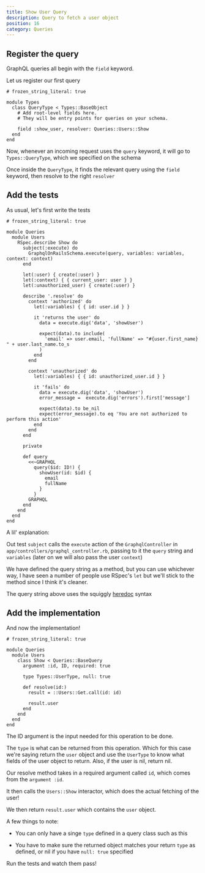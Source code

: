 ```yaml
---
title: Show User Query
description: Query to fetch a user object
position: 16
category: Queries
---
```


## Register the query

GraphQL queries all begin with the `field` keyword.

Let us register our first query


```ruby[app/graphql/types/query_type.rb]
# frozen_string_literal: true

module Types
  class QueryType < Types::BaseObject
    # Add root-level fields here.
    # They will be entry points for queries on your schema.

    field :show_user, resolver: Queries::Users::Show
  end
end
```

Now, whenever an incoming request uses the `query` keyword, it will go to `Types::QueryType`, which we specified on the schema

Once inside the `QueryType`, it finds the relevant query using the `field` keyword, then resolve to the right `resolver`

## Add the tests

As usual, let's first write the tests

```ruby[spec/graphql/queries/users/show_spec.rb]
# frozen_string_literal: true

module Queries
  module Users
    RSpec.describe Show do
      subject(:execute) do
        GraphqlOnRailsSchema.execute(query, variables: variables, context: context)
      end

      let(:user) { create(:user) }
      let(:context) { { current_user: user } }
      let(:unauthorized_user) { create(:user) }

      describe '.resolve' do
        context 'authorized' do
          let(:variables) { { id: user.id } }

          it 'returns the user' do
            data = execute.dig('data', 'showUser')

            expect(data).to include(
              'email' => user.email, 'fullName' => "#{user.first_name} " + user.last_name.to_s
            )
          end
        end

        context 'unauthorized' do
          let(:variables) { { id: unauthorized_user.id } }

          it 'fails' do
            data = execute.dig('data', 'showUser')
            error_message =  execute.dig('errors').first['message']

            expect(data).to be_nil
            expect(error_message).to eq 'You are not authorized to perform this action'
          end
        end
      end

      private

      def query
        <<~GRAPHQL
          query($id: ID!) {
            showUser(id: $id) {
              email
              fullName
            }
          }
        GRAPHQL
      end
    end
  end
end
```

A lil' explanation:

Out test `subject` calls the `execute` action of the `GraphqlController` in `app/controllers/graphql_controller.rb`, passing to it the `query` string and `variables` (later on we will also pass the user `context`)

We have defined the query string as a method, but you can use whichever way, I have seen a number of people use RSpec's `let` but we'll stick to the method since I think it's cleaner.

The query string above uses the squiggly [heredoc](https://infinum.com/the-capsized-eight/multiline-strings-ruby-2-3-0-the-squiggly-heredoc) syntax

## Add the implementation

And now the implementation!

```ruby[app/graphql/queries/users/show.rb]
# frozen_string_literal: true

module Queries
  module Users
    class Show < Queries::BaseQuery
      argument :id, ID, required: true

      type Types::UserType, null: true

      def resolve(id:)
        result = ::Users::Get.call(id: id)

        result.user
      end
    end
  end
end
```

The ID argument is the input needed for this operation to be done.

The `type` is what can be returned from this operation. Which for this case we're saying return the `user` object and use the `UserType` to know what fields of the user object to return. Also, if the user is nil, return nil.

Our resolve method takes in a required argument called `id`, which comes from the `argument :id`.

It then calls the `Users::Show` interactor, which does the actual fetching of the user!

We then return `result.user` which contains the `user` object.

A few things to note:

- You can only have a singe `type` defined in a query class such as this

- You have to make sure the returned object matches your return `type` as defined, or nil if you have `null: true` specified

Run the tests and watch them pass!
